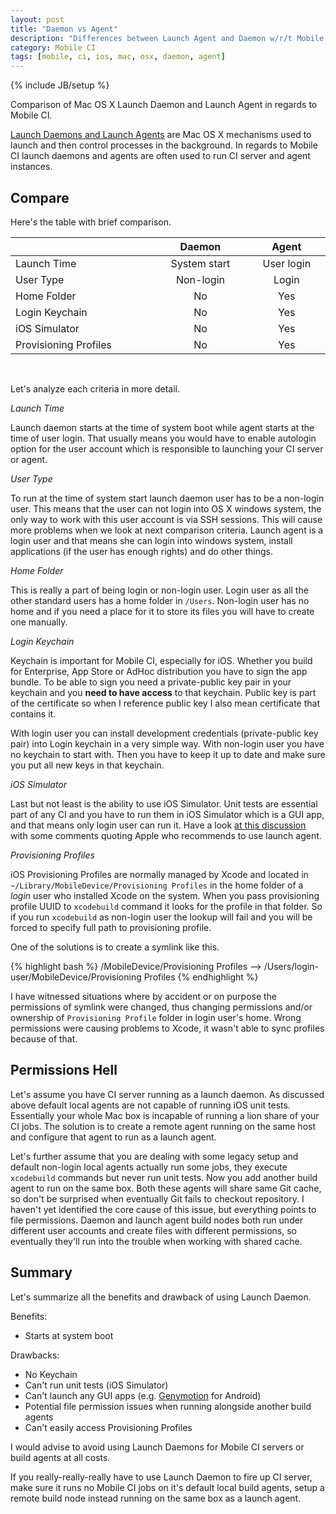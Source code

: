 ```yaml
---
layout: post
title: "Daemon vs Agent"
description: "Differences between Launch Agent and Daemon w/r/t Mobile CI"
category: Mobile CI
tags: [mobile, ci, ios, mac, osx, daemon, agent]
---
```

{% include JB/setup %}

Comparison of Mac OS X Launch Daemon and Launch Agent in regards to Mobile CI.

<!--more-->

[Launch Daemons and Launch Agents](https://developer.apple.com/library/mac/documentation/MacOSX/Conceptual/BPSystemStartup/Chapters/CreatingLaunchdJobs.html) are Mac OS X mechanisms used to launch and then control processes in the background. In regards to Mobile CI launch daemons and agents are often used to run CI server and agent instances.

## Compare

Here's the table with brief comparison.

<style>
table:nth-of-type(1) {
    display:table;
    width:100%;
}
table:nth-of-type(1) th:nth-of-type(2) {
    width:30%;
}
</style>

|  | Daemon | Agent |
|---|:---:|:---:|
| Launch Time | System start | User login |
| User Type | Non-login | Login |
| Home Folder | No | Yes |
| Login Keychain | No | Yes |
| iOS Simulator | No | Yes |
| Provisioning Profiles | No | Yes |

<br/>

Let's analyze each criteria in more detail.

_Launch Time_

Launch daemon starts at the time of system boot while agent starts at the time of user login. That usually means you would have to enable autologin option for the user account which is responsible to launching your CI server or agent.

_User Type_

To run at the time of system start launch daemon user has to be a non-login user. This means that the user can not login into OS X windows system, the only way to work with this user account is via SSH sessions. This will cause more problems when we look at next comparison criteria. Launch agent is a login user and that means she can login into windows system, install applications (if the user has enough rights) and do other things.

_Home Folder_

This is really a part of being login or non-login user. Login user as all the other standard users has a home folder in `/Users`. Non-login user has no home and if you need a place for it to store its files you will have to create one manually.

_Login Keychain_

Keychain is important for Mobile CI, especially for iOS. Whether you build for Enterprise, App Store or AdHoc distribution you have to sign the app bundle. To be able to sign you need a private-public key pair in your keychain and you **need to have access** to that keychain. Public key is part of the certificate so when I reference public key I also mean certificate that contains it.

With login user you can install development credentials (private-public key pair) into Login keychain in a very simple way. With non-login user you have no keychain to start with. Then you have to keep it up to date and make sure you put all new keys in that keychain.

_iOS Simulator_

Last but not least is the ability to use iOS Simulator. Unit tests are essential part of any CI and you have to run them in iOS Simulator which is a GUI app, and that means only login user can run it. Have a look [at this discussion](http://stackoverflow.com/questions/25380365/timeout-when-running-xcodebuild-tests-under-xcode-6-via-ssh) with some comments quoting Apple who recommends to use launch agent.

_Provisioning Profiles_

iOS Provisioning Profiles are normally managed by Xcode and located in `~/Library/MobileDevice/Provisioning Profiles` in the home folder of a _login_ user who installed Xcode on the system. When you pass provisioning profile UUID to `xcodebuild` command it looks for the profile in that folder. So if you run `xcodebuild` as non-login user the lookup will fail and you will be forced to specify full path to provisioning profile.

One of the solutions is to create a symlink like this.

{% highlight bash %}
<non-login-user-home>/MobileDevice/Provisioning Profiles --> /Users/login-user/MobileDevice/Provisioning Profiles
{% endhighlight %}

I have witnessed situations where by accident or on purpose the permissions of symlink were changed, thus changing permissions and/or ownership of `Provisioning Profile` folder in login user's home. Wrong permissions were causing problems to Xcode, it wasn't able to sync profiles because of that.

## Permissions Hell

Let's assume you have CI server running as a launch daemon. As discussed above default local agents are not capable of running iOS unit tests. Essentially your whole Mac box is incapable of running a lion share of your CI jobs. The solution is to create a remote agent running on the same host and configure that agent to run as a launch agent.

Let's further assume that you are dealing with some legacy setup and default non-login local agents actually run some jobs, they execute `xcodebuild` commands but never run unit tests. Now you add another build agent to run on the same box. Both these agents will share same Git cache, so don't be surprised when eventually Git fails to checkout repository. I haven't yet identified the core cause of this issue, but everything points to file permissions. Daemon and launch agent build nodes both run under different user accounts and create files with different permissions, so eventually they'll run into the trouble when working with shared cache.


## Summary

Let's summarize all the benefits and drawback of using Launch Daemon.

Benefits:

- Starts at system boot

Drawbacks:

- No Keychain
- Can't run unit tests (iOS Simulator)
- Can't launch any GUI apps (e.g. [Genymotion](https://www.genymotion.com/) for Android)
- Potential file permission issues when running alongside another build agents
- Can't easily access Provisioning Profiles

I would advise to avoid using Launch Daemons for Mobile CI servers or build agents at all costs.

If you really-really-really have to use Launch Daemon to fire up CI server, make sure it runs no Mobile CI jobs on it's default local build agents, setup a remote build node instead running on the same box as a launch agent.
